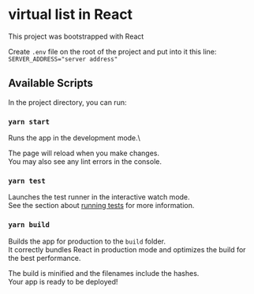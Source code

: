 # virtual list in React

This project was bootstrapped with React

Create ```.env``` file on the root of the project and put into it this line: 
```SERVER_ADDRESS="server address"```


## Available Scripts

In the project directory, you can run:

### `yarn start`

Runs the app in the development mode.\

The page will reload when you make changes.\
You may also see any lint errors in the console.

### `yarn test`

Launches the test runner in the interactive watch mode.\
See the section about [running tests](https://facebook.github.io/create-react-app/docs/running-tests) for more information.

### `yarn build`

Builds the app for production to the `build` folder.\
It correctly bundles React in production mode and optimizes the build for the best performance.

The build is minified and the filenames include the hashes.\
Your app is ready to be deployed!
